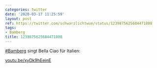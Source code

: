 ```yaml
---
categories: twitter
date: '2020-03-17 11:25:59'
layout: post
ref: https://twitter.com/schwarzlichtwue/status/1239875625684471808
tags:
- Bamberg
title: 1239875625684471808
---
```

[#Bamberg](/t/bamberg) singt Bella Ciao für Italien:

[youtu.be/xyDk9hEeinE](https://youtu.be/xyDk9hEeinE) 
